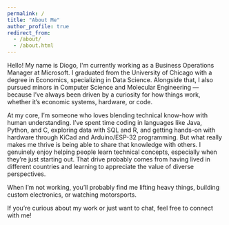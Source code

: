```yaml
---
permalink: /
title: "About Me"
author_profile: true
redirect_from: 
  - /about/
  - /about.html
---
```


Hello! My name is Diogo, I'm currently working as a Business Operations Manager at Microsoft. I graduated from the University of Chicago with a degree in Economics, specializing in Data Science. Alongside that, I also pursued minors in Computer Science and Molecular Engineering — because I’ve always been driven by a curiosity for how things work, whether it’s economic systems, hardware, or code.

At my core, I’m someone who loves blending technical know-how with human understanding. I’ve spent time coding in languages like Java, Python, and C, exploring data with SQL and R, and getting hands-on with hardware through KiCad and Arduino/ESP-32 programming. But what really makes me thrive is being able to share that knowledge with others. I genuinely enjoy helping people learn technical concepts, especially when they’re just starting out. That drive probably comes from having lived in different countries and learning to appreciate the value of diverse perspectives.

When I’m not working, you’ll probably find me lifting heavy things, building custom electronics, or watching motorsports.

If you’re curious about my work or just want to chat, feel free to connect with me!
